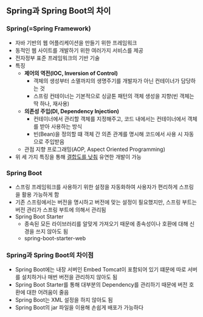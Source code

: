 ## Spring과 Spring Boot의 차이

### Spring(=Spring Framework)

* 자바 기반의 웹 어플리케이션을 만들기 위한 프레임워크
* 동적인 웹 사이트를 개발하기 위한 여러가지 서비스를 제공
* 전자정부 표준 프레임워크의 기반 기술
* 특징
  * **제어의 역전(IOC, Inversion of Control)**
    * 객체의 생성부터 소멸까지의 생명주기를 개발자가 아닌 컨테이너가 담당하는 것
    * 스프링 컨테이너는 기본적으로 싱글톤 패턴의 객체 생성을 지향(빈 객체는 딱 하나, 재사용)
  * **의존성 주입(DI, Dependency Injection)**
    * 컨테이너에서 관리할 객체를 지정해주고, 코드 내에서는 컨테이너에서 객체를 받아 사용하는 방식
    * 빈(Bean)을 정의할 떄 객체 간 의존 관계를 명시해 코드에서 사용 시 자동으로 주입받음
  * 관점 지향 프로그래밍(AOP, Aspect Oriented Programming)
* 위 세 가지 특징을 통해 <u>결합도를 낮춰</u> 유연한 개발이 가능

### Spring Boot

* 스프링 프레임워크를 사용하기 위한 설정을 자동화하여 사용자가 편리하게 스프링을 활용 가능하게 함
* 기존 스프링에서는 버전을 명시하고 버전에 맞는 설정이 필요했지만, 스프링 부트는 버전 관리가 스프링 부트에 의해서 관리됨
* Spring Boot Starter
  * 종속된 모든 라이브러리를 알맞게 가져오기 때문에 종속성이나 호환에 대해 신경을 쓰지 않아도 됨
  * spring-boot-starter-web

[참고 링크1]: https://codevang.tistory.com/241



### Spring과 Spring Boot의 차이점

* Spring Boot에는 내장 서버인 Embed Tomcat이 포함되어 있기 떄문에 따로 서버를 설치하거나 매번 버전을 관리하지 않아도 됨
* Spring Boot Starter를 통해 대부분의 Dependency를 관리하기 때문에 버전 호환에 대한 어려움이 줄음
* Spring Boot는 XML 설정을 하지 않아도 됨
* Spring Boot의 jar 파일을 이용해 손쉽게 배포가 가능하다